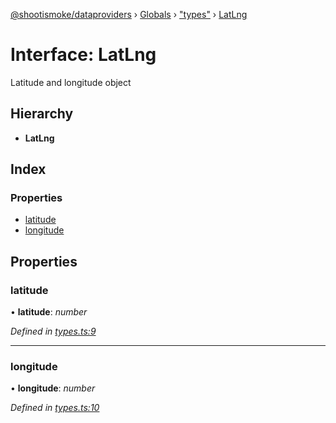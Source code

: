 [@shootismoke/dataproviders](../README.md) › [Globals](../globals.md) › ["types"](../modules/_types_.md) › [LatLng](_types_.latlng.md)

# Interface: LatLng

Latitude and longitude object

## Hierarchy

* **LatLng**

## Index

### Properties

* [latitude](_types_.latlng.md#latitude)
* [longitude](_types_.latlng.md#longitude)

## Properties

###  latitude

• **latitude**: *number*

*Defined in [types.ts:9](https://github.com/shootismoke/common/blob/0ff5619/packages/dataproviders/src/types.ts#L9)*

___

###  longitude

• **longitude**: *number*

*Defined in [types.ts:10](https://github.com/shootismoke/common/blob/0ff5619/packages/dataproviders/src/types.ts#L10)*
